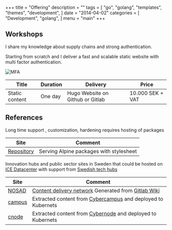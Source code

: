 +++
title = "Offering"
description = ""
tags = [
    "go",
    "golang",
    "templates",
    "themes",
    "development",
]
date = "2014-04-02"
categories = [
    "Development",
    "golang",
]
menu = "main"
+++


## Workshops

I share my knowledge about supply chains and strong authentication. 

Starting from scratch and I deliver a fast and scalable static website with multi factor authentication. 

![MFA](../../images/mfa.png )



|  Title | Duration | Delivery | Price | 
|--------|----------|----------|-------| 
| Static content | One day | Hugo Website on Github or Gitlab | 10.000 SEK + VAT | 


## References  

Long time support , customization, hardening requires hosting of packages 

|  Site | Comment | 
|--------|---------- 
| [Repository](https://services.lammda.se/alpine/approved/v3.17/main/) | Serving Alpine packages with stylesheet  | 

Innovation hubs and public sector sites in Sweden that could be hosted on [ICE Datacenter](https://www.ri.se/en/ice-datacenter) with support from [Swedish tech hubs](https://www.swedenict.se/sweden_secure_tech_hub/)

|  Site | Comment | 
|--------|---------- 
| [NOSAD](https://services.lammda.se/nosad/) | [Content delivery network](https://cybernode.se/app/uploads/2023/06/NOSAD-SBOM-cybernode_2023_06_14_public-1.pdf)  Generated from [Gitlab Wiki](https://gitlab.com/hans-lammda/nosad) | 
| [campus](https://services.lammda.se/campus/) | Extracted content from [Cybercampus](https://cybercampus.se) and deployed to Kubernets | 
| [cnode](https://services.lammda.se/cnode/) | Extracted content from [Cybernode](https://cybernode.se) and deployed to Kubernets | 
